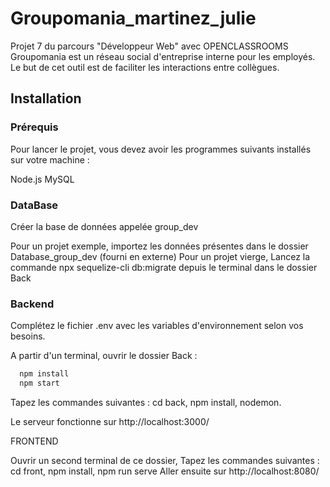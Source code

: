# Groupomania_martinez_julie


Projet 7 du parcours "Développeur Web" avec OPENCLASSROOMS
Groupomania est un réseau social d'entreprise interne pour les employés. Le but de cet outil est de faciliter les interactions entre collègues.

## Installation

### Prérequis ###

Pour lancer le projet, vous devez avoir les programmes suivants installés sur votre machine :

Node.js
MySQL


### DataBase ###

Créer la base de données appelée group_dev

Pour un projet exemple, importez les données présentes dans le dossier Database_group_dev (fourni en externe)
Pour un projet vierge, Lancez la commande npx sequelize-cli db:migrate depuis le terminal dans le dossier Back


### Backend ###

Complétez le fichier .env avec les variables d'environnement selon vos besoins.

A partir d'un terminal, ouvrir le dossier Back : 
```bash
  npm install
  npm start
```
Tapez les commandes suivantes : cd back, npm install, nodemon.

Le serveur fonctionne sur http://localhost:3000/

FRONTEND

Ouvrir un second terminal de ce dossier,
Tapez les commandes suivantes : cd front, npm install, npm run serve Aller ensuite sur http://localhost:8080/
